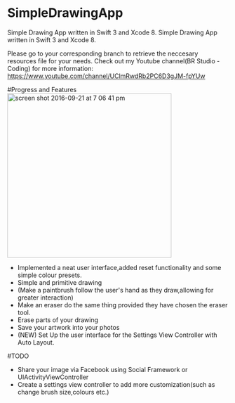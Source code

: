 # SimpleDrawingApp
Simple Drawing App written in Swift 3 and Xcode 8.
Simple Drawing App written in Swift 3 and Xcode 8.

Please go to your corresponding branch to retrieve the neccesary resources file for your needs. 
Check out my Youtube channel(BR Studio - Coding) for more information: https://www.youtube.com/channel/UClmRwdRb2PC6D3gJM-fpYUw

#Progress and Features
<img width="374" alt="screen shot 2016-09-21 at 7 06 41 pm" src="https://cloud.githubusercontent.com/assets/19306879/18708656/9486ca1a-802e-11e6-82a3-e5a692bb8c60.png">

- Implemented a neat user interface,added reset functionality and some simple colour presets.
- Simple and primitive drawing
- (Make a paintbrush follow the user's hand as they draw,allowing for greater interaction)
- Make an eraser do the same thing provided they have chosen the eraser tool.
- Erase parts of your drawing
- Save your artwork into your photos
- (NEW) Set Up the user interface for the Settings View Controller with Auto Layout.

#TODO
- Share your image via Facebook using Social Framework or UIActivityViewController
- Create a settings view controller to add more customization(such as change brush size,colours etc.)

